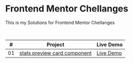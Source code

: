 
# Frontend Mentor Chellanges

This is my Solutions for Frontend Mentor Chellanges

<br>

|  #  | Project                                                                                                                     | Live Demo                                                                         |
| :-: | --------------------------------------------------------------------------------------------------------------------------- | --------------------------------------------------------------------------------- |
| 01  | [stats preview card component](https://github.com/AhmedElbedfy/Frontend-Mentor/tree/main/stats-preview-card-component-main)                             | [Live Demo](https://ahmedelbedfy.github.io/Frontend-Mentor/stats-preview-card-component-main/)               |
